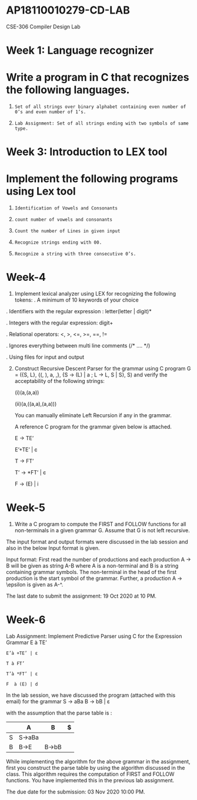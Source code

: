# AP18110010279-CD-LAB
CSE-306 Compiler Design Lab

# Week 1: Language recognizer

#      Write a program in C that recognizes the following languages.
1.     Set of all strings over binary alphabet containing even number of 0’s and even number of 1’s.
2.     Lab Assignment: Set of all strings ending with two symbols of same type.

# Week 3: Introduction to LEX tool

#      Implement the following programs using Lex tool
1.     Identification of Vowels and Consonants
2.     count number of vowels and consonants
3.     Count the number of Lines in given input
4.     Recognize strings ending with 00. 
5.     Recognize a string with three consecutive 0’s.

# Week-4 

1)  Implement lexical analyzer using LEX for recognizing the following tokens:
.   A minimum of 10 keywords of your choice

.   Identifiers with the regular expression : letter(letter | digit)*

.   Integers with the regular expression: digit+

.   Relational operators: <, >, <=, >=, ==, !=

.   Ignores everything between multi line comments (/* …. */)

.   Using files for input and output

2) Construct Recursive Descent Parser for the grammar using C program
    G = ({S, L}, {(, ), a, ,}, {S -> (L) | a ; L -> L, S | S}, S) and verify the acceptability of the following strings:

    (i)(a,(a,a))

    (ii)(a,((a,a),(a,a)))

    You can manually eliminate Left Recursion if any in the grammar.

    A reference C program for the grammar given below is attached. 

    E -> TE’

    E’+TE’ | ͼ

    T -> FT’

    T’ -> *FT’ | ͼ

    F -> (E) | i

# Week-5

1) Write a C program to compute the FIRST and FOLLOW functions for all non-terminals in a given grammar G. Assume that G is not left recursive. 

The input format and output formats were discussed in the lab session and also in the below Input format is given. 

Input format:  First read the number of productions and each production A -> B will be given as string A-B where A is a non-terminal and B is a string containing grammar symbols. The non-terminal in the head of the first production is the start symbol of the grammar. Further, a production A -> \epsilon is given as A-^. 

The last date to submit the assignment: 19 Oct 2020 at 10 PM. 


# Week-6

Lab Assignment: Implement Predictive Parser using C for the Expression Grammar
    E à TE’

    E’à +TE’ | ε

    T à FT’

    T’à *FT’ | ε

    F  à (E) | d

In the lab session, we have discussed the program (attached with this email) for the grammar 
    S -> aBa
    B -> bB | ε
 
with the assumption that the parse table is : 

|   | A      | B     | $ |
|---|--------|-------|---|
| S | S->aBa |       |   |
| B | B->E   | B->bB |   |
 

While implementing the algorithm for the above grammar in the assignment, first you construct the parse table by using the algorithm discussed in the class. This algorithm requires the computation of FIRST and FOLLOW functions. You have implemented this in the previous lab assignment. 

The due date for the submission: 03  Nov 2020 10:00 PM. 
